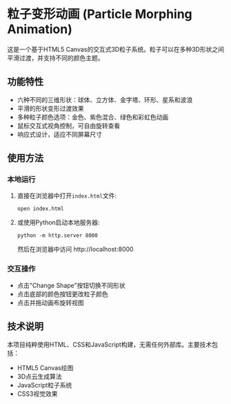 # 粒子变形动画 (Particle Morphing Animation)

这是一个基于HTML5 Canvas的交互式3D粒子系统。粒子可以在多种3D形状之间平滑过渡，并支持不同的颜色主题。

## 功能特性

- 六种不同的三维形状：球体、立方体、金字塔、环形、星系和波浪
- 平滑的形状变形过渡效果
- 多种粒子颜色选项：金色、紫色混合、绿色和彩虹色动画
- 鼠标交互式视角控制，可自由旋转查看
- 响应式设计，适应不同屏幕尺寸

## 使用方法

### 本地运行

1. 直接在浏览器中打开`index.html`文件:
   ```
   open index.html
   ```

2. 或使用Python启动本地服务器:
   ```
   python -m http.server 8000
   ```
   然后在浏览器中访问 http://localhost:8000

### 交互操作

- 点击"Change Shape"按钮切换不同形状
- 点击底部的颜色按钮更改粒子颜色
- 点击并拖动画布旋转视图

## 技术说明

本项目纯粹使用HTML、CSS和JavaScript构建，无需任何外部库。主要技术包括：

- HTML5 Canvas绘图
- 3D点云生成算法
- JavaScript粒子系统
- CSS3视觉效果